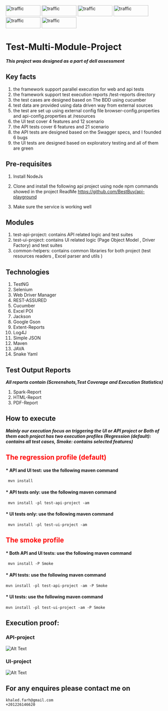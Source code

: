 <div>
<img  alt="traffic" src="https://img.shields.io/badge/Java-ED8B00?style=for-the-badge&logo=java&logoColor=white" width="110" height="35"/>
<img  alt="traffic" src="https://img.shields.io/badge/Selenium-43B02A?style=for-the-badge&logo=Selenium&logoColor=white" width="110" height="35"/>
<img  alt="traffic" src="https://img.shields.io/badge/apache_maven-C71A36?style=for-the-badge&logo=apachemaven&logoColor=white" width="110" height="35"/>
<img  alt="traffic" src="https://qatestlab.com/assets/Uploads/testng1.png" width="110" height="35" />
<img  alt="traffic" src="https://itsadeliverything.com/images/cucumber-logo.png" width="110" height="35"/>
<img  alt="traffic" src="https://i0.wp.com/blog.knoldus.com/wp-content/uploads/2020/05/Rest-assured-logo.png?fit=446%2C113&ssl=1" width="110" height="35" />
</div>

<h1>Test-Multi-Module-Project</h1>

***This project was designed as a part of dell assessment***


## Key facts

1. the framework support parallel execution for web and api tests
2. the framework support test execution reports /test-reports directory
3. the test cases are designed  based on The BDD using cucumber
4. test data are provided using data driven way from external sources
5. the test are set up using external config file browser-config.properties and api-config.properties at /resources
6. the UI test cover 4 features and 12 scenario
7. the API tests cover 6 features and 21 scenario
8. the API tests are designed based on the Swagger specs, and I founded 6 bugs 
9. the UI tests are designed based on exploratory testing and all of them are green


## Pre-requisites

1. Install NodeJs

2. Clone and install the following api project using node npm commands showed in the project ReadMe
    https://github.com/BestBuy/api-playground
3. Make sure the service is working well


## Modules
1. test-api-project: contains API related logic and test suites
2. test-ui-project:  contains UI related logic (Page Object Model , Driver Factory) and test suites
3. common-helpers: contains common libraries for both project (test resources readers , Excel parser and utils )


## Technologies 
1. TestNG
2. Selenium
3. Web Driver Manager
4. REST-ASSURED
5. Cucumber
6. Excel POI
7. Jackson
8. Google Gson
9. Extent-Reports
10. Log4J
11. Simple JSON
12. Maven
13. JAVA
14. Snake Yaml

## Test Output Reports
***All reports contain (Screenshots,Test Coverage and Execution Statistics)***
1. Spark-Report
2. HTML-Report
3. PDF-Report

## How to execute
***Mainly our execution focus on triggering the UI or API project or Both of them 
each project has two execution profiles (Regression (default): contains all test cases, Smoke: contains selected features)***

<h2 style="color:red">The regression profile (default)</h2>

#### * API and UI test: use the following maven command
     mvn install
#### * API tests only: use the following maven command
     mvn install -pl test-api-project -am
#### * UI tests only: use the following maven command
     mvn install -pl test-ui-project -am

<h2 style="color:red">The smoke profile</h2>

#### * Both API and UI tests: use the following maven command
     mvn install -P Smoke
#### * API tests: use the following maven command
    mvn install -pl test-api-project -am -P Smoke
#### * UI tests: use the following maven command
    mvn install -pl test-ui-project -am -P Smoke

## Execution proof:
### API-project
![Alt Text](https://media.giphy.com/media/vkoVdRi0XbjyhI0nDZ/giphy.gif)

### UI-project
![Alt Text](https://media.giphy.com/media/bceydo3ZTPuedokKWO/giphy.gif)



## For any enquires please contact me on
    khaled.farh@gmail.com
    +201226146620
